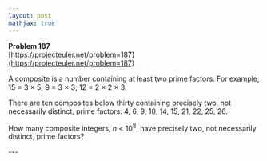 ```yaml
---
layout: post
mathjax: true
---
```

**Problem 187**  
[https://projecteuler.net/problem=187](https://projecteuler.net/problem=187)

<p>A composite is a number containing at least two prime factors. For example, 15 = 3 × 5; 9 = 3 × 3; 12 = 2 × 2 × 3.</p>

<p>There are ten composites below thirty containing precisely two, not necessarily distinct, prime factors:
4, 6, 9, 10, 14, 15, 21, 22, 25, 26.</p>

<p>How many composite integers, <var>n</var> &lt; 10<sup>8</sup>, have precisely two, not necessarily distinct, prime factors?</p>
---
